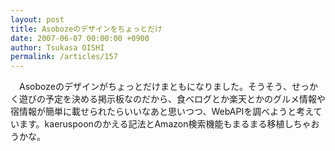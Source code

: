 ```yaml
---
layout: post
title: Asobozeのデザインをちょっとだけ
date: 2007-06-07 00:00:00 +0900
author: Tsukasa OISHI
permalink: /articles/157
---
```


　Asobozeのデザインがちょっとだけまともになりました。そうそう、せっかく遊びの予定を決める掲示板なのだから、食べログとか楽天とかのグルメ情報や宿情報が簡単に載せられたらいいなあと思いつつ、WebAPIを調べようと考えています。kaeruspoonのかえる記法とAmazon検索機能もまるまる移植しちゃおうかな。

